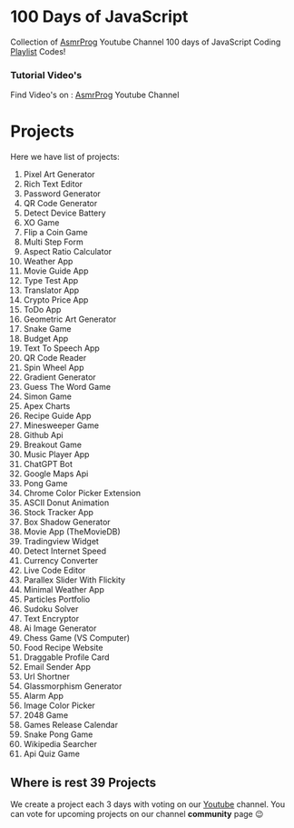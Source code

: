# 100 Days of JavaScript

Collection of <a href="https://youtube.com/#AsmrProg" target="_blank">AsmrProg</a> Youtube Channel 100 days of JavaScript Coding <a href="https://www.youtube.com/playlist?list=PLkC56g8fboI0HghByzVuD2Vz8ROUXfF_j" target="_blank">Playlist</a> Codes!

### Tutorial Video's

Find Video's on : <a href="https://youtube.com/@AsmrProg" target="_blank">AsmrProg</a> Youtube Channel

# Projects

Here we have list of projects:

01. Pixel Art Generator
02. Rich Text Editor
03. Password Generator
04. QR Code Generator
05. Detect Device Battery
06. XO Game
07. Flip a Coin Game
08. Multi Step Form
09. Aspect Ratio Calculator
10. Weather App
11. Movie Guide App
12. Type Test App
13. Translator App
14. Crypto Price App
15. ToDo App
16. Geometric Art Generator
17. Snake Game
18. Budget App
19. Text To Speech App
20. QR Code Reader
21. Spin Wheel App
22. Gradient Generator
23. Guess The Word Game
24. Simon Game
25. Apex Charts
26. Recipe Guide App
27. Minesweeper Game
28. Github Api
29. Breakout Game
30. Music Player App
31. ChatGPT Bot
32. Google Maps Api
33. Pong Game
34. Chrome Color Picker Extension
35. ASCII Donut Animation
36. Stock Tracker App
37. Box Shadow Generator
38. Movie App (TheMovieDB)
39. Tradingview Widget
40. Detect Internet Speed
41. Currency Converter
42. Live Code Editor
43. Parallex Slider With Flickity
44. Minimal Weather App
45. Particles Portfolio
46. Sudoku Solver
47. Text Encryptor
48. Ai Image Generator
49. Chess Game (VS Computer)
50. Food Recipe Website
51. Draggable Profile Card
52. Email Sender App
53. Url Shortner
54. Glassmorphism Generator
55. Alarm App
56. Image Color Picker
57. 2048 Game
58. Games Release Calendar
59. Snake Pong Game
60. Wikipedia Searcher
61. Api Quiz Game

## Where is rest 39 Projects

We create a project each 3 days with voting on our <a href="https://youtube.com/@AsmrProg" target="_blank">Youtube</a> channel.
You can vote for upcoming projects on our channel **community** page :wink: